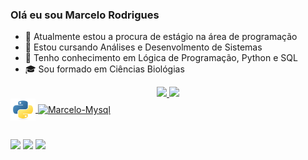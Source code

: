 ### Olá eu sou Marcelo Rodrigues


- 🔭 Atualmente estou a procura de estágio na área de programação
- 📝 Estou cursando Análises e Desenvolmento de Sistemas
- 📖 Tenho conhecimento em Lógica de Programação, Python e SQL
- 🎓 Sou formado em Ciências Biológias

<div align="center">
  <a href="https://github.com/Marcelorb47">
  <img height="160em" src="https://github-readme-stats.vercel.app/api?username=Marcelorb47&show_icons=true&theme=dracula&include_all_commits=true&count_private=true"/>
  <img height="160em" src="https://github-readme-stats.vercel.app/api/top-langs/?username=Marcelorb47&layout=compact&langs_count=7&theme=dracula"/>
</div>
  <img align="center" alt="Marcelo-Python" height="35" width="40" src="https://raw.githubusercontent.com/devicons/devicon/master/icons/python/python-original.svg">
  <img align="center" alt="Marcelo-Mysql" height="35" width="40" src="https://cdn.jsdelivr.net/gh/devicons/devicon/icons/mysql/mysql-original-wordmark.svg">
  
</div>

##

<div>
  <a href = "mailto:marcelorb47@gmail.com"><img src="https://img.shields.io/badge/-Gmail-%23333?style=for-the-badge&logo=gmail&logoColor=white" target="_blank"></a>
  <a href="www.linkedin.com/in/marcelo-rodrigues-brito-830934142" target="_blank"><img src="https://img.shields.io/badge/-LinkedIn-%230077B5?style=for-the-badge&logo=linkedin&logoColor=white" target="_blank"></a>  
  <a href="https://wa.me/<5512981193345>" alt="WhatsApp" target="_blank"> <img src="https://img.shields.io/badge/-WhatsApp-25d366?style=flat-square&labelColor=25d366&logo=whatsapp&logoColor=white&link=https://wa.me/<SEUNUMERO>"/>

</a>
  
  
</div>

